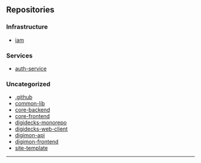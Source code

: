 ## Repositories

<!-- REPO-LIST-START -->
### Infrastructure

- [iam](https://github.com/digidecks/iam)

### Services

- [auth-service](https://github.com/digidecks/auth-service)

### Uncategorized

- [.github](https://github.com/digidecks/.github)
- [common-lib](https://github.com/digidecks/common-lib)
- [core-backend](https://github.com/digidecks/core-backend)
- [core-frontend](https://github.com/digidecks/core-frontend)
- [digidecks-monorepo](https://github.com/digidecks/digidecks-monorepo)
- [digidecks-web-client](https://github.com/digidecks/digidecks-web-client)
- [digimon-api](https://github.com/digidecks/digimon-api)
- [digimon-frontend](https://github.com/digidecks/digimon-frontend)
- [site-template](https://github.com/digidecks/site-template)

<!-- REPO-LIST-END -->

---
